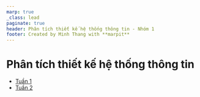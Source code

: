 ```yaml
---
marp: true
_class: lead
paginate: true
header: Phân tích thiết kế hệ thống thông tin - Nhóm 1
footer: Created by Minh Thang with **marpit**
---
```


# **Phân tích thiết kế hệ thống thông tin**

- [Tuần 1](./week_1)
- [Tuần 2](./week_2)
